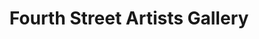 ---
title: "Fourth Street Artists Gallery"
url: /west-branch/fourth-street-artists-gallery/
shop: art
---